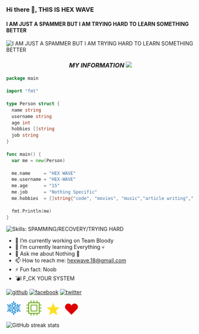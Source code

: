 ### Hi there 👋, THIS IS HEX WAVE
#### I AM JUST A SPAMMER BUT I AM TRYING HARD TO LEARN SOMETHING BETTER
![I AM JUST A SPAMMER BUT I AM TRYING HARD TO LEARN SOMETHING BETTER](https://external-content.duckduckgo.com/iu/?u=https%3A%2F%2Fmiro.medium.com%2Fmax%2F1400%2F1*gReLR6hZjwyBxHmfLN1AVw.gif&f=1&nofb=1&ipt=8da3c9664ca53b6e01f84efd8e35e539a243fbb6975c7e1d8f15ae4dd2be3594&ipo=images)

<h3 align="center"><b><i>MY INFORMATION <img src="https://media.giphy.com/media/VgCDAzcKvsR6OM0uWg/giphy.gif" width="50"></i></b></h3>

```go
package main

import "fmt"

type Person struct {
  name string
  username string
  age int
  hobbies []string
  job string
}

func main() {
  var me = new(Person)
  
  me.name     = "HEX WAVE"
  me.username = "HEX-WAVE"
  me.age      = "15"
  me.job      = "Nothing Specific"
  me.hobbies  = []string{"code", "movies", "music","article writing"," gaming","poetry"}
  
  fmt.Println(me)
}
```

![Skills: SPAMMING/RECOVERY/TRYING HARD](https://external-content.duckduckgo.com/iu/?u=https%3A%2F%2Fmedia.tenor.com%2FCzdMW7wnLn8AAAAC%2Fcoding.gif&f=1&nofb=1&ipt=558f3ad1ab6f9a65d5cd6b659aba2c13e27b60a57ecaf75b0ecdfb833f6ed28f&ipo=images)

- 🔭 I’m currently working on Team Bloody
- 🌱 I’m currently learning Everything 💀 
- 💬 Ask me about Nothing 🤡
- 📫 How to reach me: hexwave.18@gmail.com 
- ⚡ Fun fact: Noob
- 💣I F_CK YOUR SYSTEM


[<img src='https://cdn.jsdelivr.net/npm/simple-icons@3.0.1/icons/github.svg' alt='github' height='40'>](https://github.com/HEX-WAVE)  [<img src='https://cdn.jsdelivr.net/npm/simple-icons@3.0.1/icons/facebook.svg' alt='facebook' height='40'>](https://www.facebook.com/HexWave.18)  [<img src='https://cdn.jsdelivr.net/npm/simple-icons@3.0.1/icons/twitter.svg' alt='twitter' height='40'>](https://twitter.com/Soaib_18)  


<a href='https://archiveprogram.github.com/'><img src='https://raw.githubusercontent.com/acervenky/animated-github-badges/master/assets/acbadge.gif' width='40' height='40'></a> <a href='https://docs.github.com/en/developers'><img src='https://raw.githubusercontent.com/acervenky/animated-github-badges/master/assets/devbadge.gif' width='40' height='40'></a> <a href='https://stars.github.com/'><img src='https://raw.githubusercontent.com/acervenky/animated-github-badges/master/assets/starbadge.gif' width='35' height='35'></a> <a href='https://docs.github.com/en/github/supporting-the-open-source-community-with-github-sponsors'><img src='https://raw.githubusercontent.com/acervenky/animated-github-badges/master/assets/sponsorbadge.gif' width='35' height='35'></a> 

![GitHub streak stats](https://streak-stats.demolab.com/?user=HEX-WAVE)  


